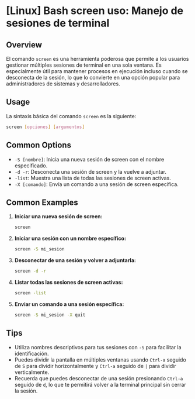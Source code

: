 # [Linux] Bash screen uso: Manejo de sesiones de terminal

## Overview
El comando `screen` es una herramienta poderosa que permite a los usuarios gestionar múltiples sesiones de terminal en una sola ventana. Es especialmente útil para mantener procesos en ejecución incluso cuando se desconecta de la sesión, lo que lo convierte en una opción popular para administradores de sistemas y desarrolladores.

## Usage
La sintaxis básica del comando `screen` es la siguiente:

```bash
screen [opciones] [argumentos]
```

## Common Options
- `-S [nombre]`: Inicia una nueva sesión de screen con el nombre especificado.
- `-d -r`: Desconecta una sesión de screen y la vuelve a adjuntar.
- `-list`: Muestra una lista de todas las sesiones de screen activas.
- `-X [comando]`: Envía un comando a una sesión de screen específica.

## Common Examples
1. **Iniciar una nueva sesión de screen:**
   ```bash
   screen
   ```

2. **Iniciar una sesión con un nombre específico:**
   ```bash
   screen -S mi_sesion
   ```

3. **Desconectar de una sesión y volver a adjuntarla:**
   ```bash
   screen -d -r
   ```

4. **Listar todas las sesiones de screen activas:**
   ```bash
   screen -list
   ```

5. **Enviar un comando a una sesión específica:**
   ```bash
   screen -S mi_sesion -X quit
   ```

## Tips
- Utiliza nombres descriptivos para tus sesiones con `-S` para facilitar la identificación.
- Puedes dividir la pantalla en múltiples ventanas usando `Ctrl-a` seguido de `S` para dividir horizontalmente y `Ctrl-a` seguido de `|` para dividir verticalmente.
- Recuerda que puedes desconectar de una sesión presionando `Ctrl-a` seguido de `d`, lo que te permitirá volver a la terminal principal sin cerrar la sesión.